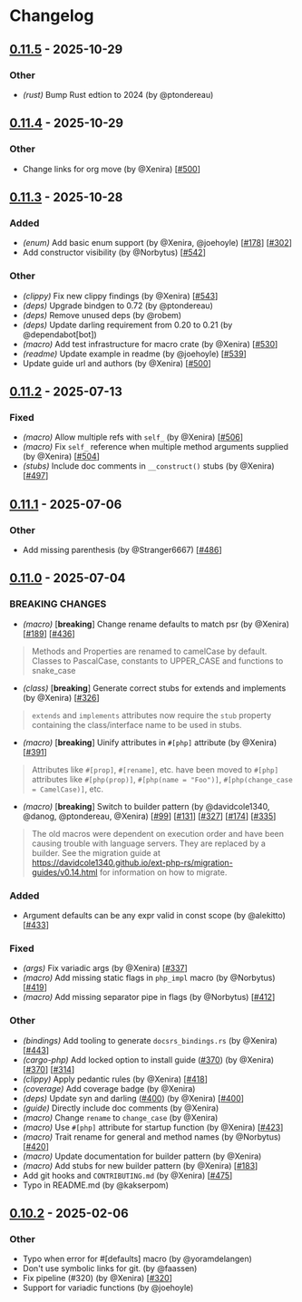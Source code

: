 # Changelog

## [0.11.5](https://github.com/extphprs/ext-php-rs/compare/ext-php-rs-derive-v0.11.4...ext-php-rs-derive-v0.11.5) - 2025-10-29

### Other
- *(rust)* Bump Rust edtion to 2024 (by @ptondereau)
## [0.11.4](https://github.com/extphprs/ext-php-rs/compare/ext-php-rs-derive-v0.11.3...ext-php-rs-derive-v0.11.4) - 2025-10-29

### Other
- Change links for org move (by @Xenira) [[#500](https://github.com/davidcole1340/ext-php-rs/issues/500)] 
## [0.11.3](https://github.com/extphprs/ext-php-rs/compare/ext-php-rs-derive-v0.11.2...ext-php-rs-derive-v0.11.3) - 2025-10-28

### Added
- *(enum)* Add basic enum support (by @Xenira, @joehoyle) [[#178](https://github.com/extphprs/ext-php-rs/issues/178)] [[#302](https://github.com/extphprs/ext-php-rs/issues/302)] 
- Add constructor visibility (by @Norbytus) [[#542](https://github.com/extphprs/ext-php-rs/issues/542)] 

### Other
- *(clippy)* Fix new clippy findings (by @Xenira) [[#543](https://github.com/extphprs/ext-php-rs/issues/543)] 
- *(deps)* Upgrade bindgen to 0.72 (by @ptondereau)
- *(deps)* Remove unused deps (by @robem)
- *(deps)* Update darling requirement from 0.20 to 0.21 (by @dependabot[bot])
- *(macro)* Add test infrastructure for macro crate (by @Xenira) [[#530](https://github.com/extphprs/ext-php-rs/issues/530)] 
- *(readme)* Update example in readme (by @joehoyle) [[#539](https://github.com/extphprs/ext-php-rs/issues/539)] 
- Update guide url and authors (by @Xenira) [[#500](https://github.com/extphprs/ext-php-rs/issues/500)] 
## [0.11.2](https://github.com/extphprs/ext-php-rs/compare/ext-php-rs-derive-v0.11.1...ext-php-rs-derive-v0.11.2) - 2025-07-13

### Fixed
- *(macro)* Allow multiple refs with `self_` (by @Xenira) [[#506](https://github.com/extphprs/ext-php-rs/issues/506)] 
- *(macro)* Fix `self_` reference when multiple method arguments supplied (by @Xenira) [[#504](https://github.com/extphprs/ext-php-rs/issues/504)] 
- *(stubs)* Include doc comments in `__construct()` stubs (by @Xenira) [[#497](https://github.com/extphprs/ext-php-rs/issues/497)] 

## [0.11.1](https://github.com/extphprs/ext-php-rs/compare/ext-php-rs-derive-v0.11.0...ext-php-rs-derive-v0.11.1) - 2025-07-06

### Other
- Add missing parenthesis (by @Stranger6667) [[#486](https://github.com/extphprs/ext-php-rs/issues/486)] 

## [0.11.0](https://github.com/extphprs/ext-php-rs/compare/ext-php-rs-derive-v0.10.2...ext-php-rs-derive-v0.11.0) - 2025-07-04

### BREAKING CHANGES

- *(macro)* [**breaking**] Change rename defaults to match psr (by @Xenira) [[#189](https://github.com/extphprs/ext-php-rs/issues/189)] [[#436](https://github.com/extphprs/ext-php-rs/issues/436)] 
> Methods and Properties are renamed to camelCase by default. Classes to PascalCase, constants to UPPER_CASE and functions to snake_case
- *(class)* [**breaking**] Generate correct stubs for extends and implements (by @Xenira) [[#326](https://github.com/extphprs/ext-php-rs/issues/326)] 
> `extends` and `implements` attributes now require the `stub` property containing the class/interface name to be used in stubs.
- *(macro)* [**breaking**] Uinify attributes in `#[php]` attribute (by @Xenira) [[#391](https://github.com/extphprs/ext-php-rs/issues/391)] 
> Attributes like `#[prop]`, `#[rename]`, etc. have been moved to `#[php]` attributes like `#[php(prop)]`, `#[php(name = "Foo")]`, `#[php(change_case = CamelCase)]`, etc.
- *(macro)* [**breaking**] Switch to builder pattern (by @davidcole1340, @danog, @ptondereau, @Xenira) [[#99](https://github.com/extphprs/ext-php-rs/issues/99)] [[#131](https://github.com/extphprs/ext-php-rs/issues/131)] [[#327](https://github.com/extphprs/ext-php-rs/issues/327)] [[#174](https://github.com/extphprs/ext-php-rs/issues/174)] [[#335](https://github.com/extphprs/ext-php-rs/issues/335)] 
> The old macros were dependent on execution order and have been causing trouble with language servers. They are replaced by a builder. See the migration guide at https://davidcole1340.github.io/ext-php-rs/migration-guides/v0.14.html for information on how to migrate.

### Added
- Argument defaults can be any expr valid in const scope (by @alekitto) [[#433](https://github.com/extphprs/ext-php-rs/issues/433)] 

### Fixed
- *(args)* Fix variadic args (by @Xenira) [[#337](https://github.com/extphprs/ext-php-rs/issues/337)] 
- *(macro)* Add missing static flags in `php_impl` macro (by @Norbytus) [[#419](https://github.com/extphprs/ext-php-rs/issues/419)] 
- *(macro)* Add missing separator pipe in flags (by @Norbytus) [[#412](https://github.com/extphprs/ext-php-rs/issues/412)] 

### Other
- *(bindings)* Add tooling to generate `docsrs_bindings.rs` (by @Xenira) [[#443](https://github.com/extphprs/ext-php-rs/issues/443)] 
- *(cargo-php)* Add locked option to install guide ([#370](https://github.com/extphprs/ext-php-rs/pull/370)) (by @Xenira) [[#370](https://github.com/extphprs/ext-php-rs/issues/370)] [[#314](https://github.com/extphprs/ext-php-rs/issues/314)] 
- *(clippy)* Apply pedantic rules (by @Xenira) [[#418](https://github.com/extphprs/ext-php-rs/issues/418)] 
- *(coverage)* Add coverage badge (by @Xenira)
- *(deps)* Update syn and darling ([#400](https://github.com/extphprs/ext-php-rs/pull/400)) (by @Xenira) [[#400](https://github.com/extphprs/ext-php-rs/issues/400)] 
- *(guide)* Directly include doc comments (by @Xenira)
- *(macro)* Change `rename` to `change_case` (by @Xenira)
- *(macro)* Use `#[php]` attribute for startup function (by @Xenira) [[#423](https://github.com/extphprs/ext-php-rs/issues/423)] 
- *(macro)* Trait rename for general and method names (by @Norbytus) [[#420](https://github.com/extphprs/ext-php-rs/issues/420)] 
- *(macro)* Update documentation for builder pattern (by @Xenira)
- *(macro)* Add stubs for new builder pattern (by @Xenira) [[#183](https://github.com/extphprs/ext-php-rs/issues/183)] 
- Add git hooks and `CONTRIBUTING.md` (by @Xenira) [[#475](https://github.com/extphprs/ext-php-rs/issues/475)] 
- Typo in README.md (by @kakserpom)

## [0.10.2](https://github.com/extphprs/ext-php-rs/compare/ext-php-rs-derive-v0.10.1...ext-php-rs-derive-v0.10.2) - 2025-02-06

### Other
- Typo when error for #[defaults] macro (by @yoramdelangen)
- Don't use symbolic links for git. (by @faassen)
- Fix pipeline (#320) (by @Xenira) [[#320](https://github.com/extphprs/ext-php-rs/issues/320)] 
- Support for variadic functions (by @joehoyle)
